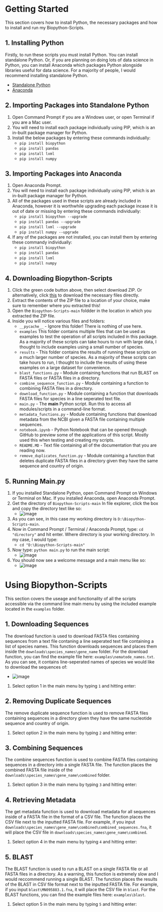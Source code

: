 # Getting Started
This section covers how to install Python, the necessary packages and how to install and run my Biopython-Scripts.

## 1. Installing Python
Firstly, to run these scripts you must install Python. You can install standalone Python. Or, if you are planning on doing lots of data science in Python, you can install Anaconda which packages Python alongside libraries useful for data science. For a majority of people, I would recommend installing standalone Python.
- [Standalone Python](https://www.python.org/downloads/)
- [Anaconda](https://www.anaconda.com/)

## 2. Importing Packages into Standalone Python
1. Open Command Prompt if you are a Windows user, or open Terminal if you are a Mac user.
2. You will need to install each package individually using PIP, which is an in-built package manager for Python.
3. Install the below packages by entering these commands individually:
   - `pip install biopython`
   - `pip install pandas`
   - `pip install lxml`
   - `pip install numpy`

## 3. Importing Packages into Anaconda
1. Open Anaconda Prompt.
2. You will need to install each package individually using PIP, which is an in-built package manager for Python.
3. All of the packages used in these scripts are already included in Anaconda, however it is worthwhile upgrading each package incase it is out of date or missing by entering these commands individually:
   - `pip install biopython --upgrade`
   - `pip install pandas --upgrade`
   - `pip install lxml --upgrade`
   - `pip install numpy --upgrade`
4. If any of the packages are not installed, you can install them by entering these commandy individually:
   - `pip install biopython`
   - `pip install pandas`
   - `pip install lxml`
   - `pip install numpy`

## 4. Downloading Biopython-Scripts
1. Click the green code button above, then select download ZIP. Or alternatively, click [this](https://github.com/ethanp33/Biopython-Scripts/archive/refs/heads/main.zip) to download the necessary files directly.
2. Extract the contents of the ZIP file to a location of your choice, make sure to remember where you extracted this!
3. Open the `Biopython-Scripts-main` foldder in the location in which you extracted the ZIP file.
4. Inside you will notice various files and folders:
   - `__pycache__` - Ignore this folder! There is nothing of use here.
   - `examples` This folder contains multiple files that can be used as examples to test the operation of all scripts included in this package. As a majority of these scripts can take hours to run with large data, I thought to include examples using a small number of species.
   - `results` - This folder contains the results of running these scripts on a much larger number of species. As a majority of these scripts can take hours to run, I thought to include the results of using these examples on a large dataset for convenience.
   - `blast_functions.py` - Module containing functions that run BLAST on FASTA files or FASTA files in a directory.
   - `combine_sequence_function.py` - Module containing a function to combining FASTA files in a directory.
   - `download_function.py` - Module containing a function that downloads FASTA files for species in a line seperated text file.
   - `main.py` - The **main** Python script. Run this to access all modules/scripts in a command-line format.
   - `metadata_functions.py` - Module containing functions that download metadata from the NCBI given a FASTA file containing multiple sequences.
   - `notebook.ipynb` - Python Notebook that can be opened through GitHub to preview some of the applications of this script. Mostly used this when testing and creating my scripts.
   - `README.MD` - Text file containing all of the documentation that you are reading now.
   - `remove_duplicates_function.py` - Module containing a function that deletes duplicate FASTA files in a directory given they have the same sequence and country of origin.

## 5. Running Main.py
1. If you installed Standalone Python, open Command Prompt on Windows or Terminal on Mac. If you installed Anaconda, open Anaconda Prompt.
2. Get the directory of `Biopython-Scripts-main` In file explorer, click the box and copy the directory text like so: 
   - ![image](https://user-images.githubusercontent.com/62312637/200745802-85d73f6d-bc8f-4dc2-b74c-6f8edff6bcca.png)
3. As you can see, in this case my working directory is `D:\Biopython-Scripts-main`.
4. Now in Command Prompt / Terminal / Anaconda Prompt, type: `cd "directory"` and hit enter. Where directory is your working  directory. In my case, I would type:
   - `cd "D:\Biopython-Scripts-main"`
5. Now type: `python main.py` to run the main script:
   - ![image](https://user-images.githubusercontent.com/62312637/200746815-6b1f9b64-e4dd-47a1-add5-a765f7e15e09.png)
6. You should now see a welcome message and a main menu like so:
   - ![image](https://user-images.githubusercontent.com/62312637/200746939-c5040aec-b1e6-446f-88b6-7e8f9a48d6eb.png)

# Using Biopython-Scripts
This section covers the useage and functionality of all the scripts accessible via the command line main menu by using the included example located in the `examples` folder.

## 1. Downloading Sequences
The download function is used to download FASTA files containing sequences from a text file contaning a line seperated text file containing a list of species names. This function downloads sequences and places them inside the `downloads\species_names\gene_name` folder. For the download function, you can find the example file here: `examples\nematode_names.txt`. As you can see, it contains line-seperated names of species we would like to download the sequences of:
- ![image](https://user-images.githubusercontent.com/62312637/200751704-a4629d0f-a566-4ba6-bcfa-39969e193079.png)
1. Select option 1 in the main menu by typing `1` and hitting enter:


## 2. Removing Duplicate Sequences
The remove duplicate sequence function is used to remove FASTA files containing sequences in a directory given they have the same nucleotide sequence and country of origin.
1. Select option 2 in the main menu by typing `2` and hitting enter:

## 3. Combining Sequences
The combine sequences function is used to combine FASTA files containing sequences in a directory into a single FASTA file. The function places the combined FASTA file inside of the `downloads\species_names\gene_name\combined` folder.
1. Select option 3 in the main menu by typing `3` and hitting enter:

## 4. Retrieving Metadata
The get metadata function is used to download metadata for all sequences inside of a FASTA file in the format of a CSV file. The function places the CSV file next to the inputted FASTA file. For example, if you input `downloads\species_names\gene_name\combined\combined_sequences.fna`, it will place the CSV file in `downloads\species_names\gene_name\combined`.
1. Select option 4 in the main menu by typing `4` and hitting enter:

## 5. BLAST
The BLAST function is used to run a BLAST on a single FASTA file or all FASTA files in a directory. As a warning, this function is extremely slow and I would reccommend running a single BLAST. The function places the results of the BLAST in CSV file format next to the inputted FASTA file. For example, if you input `blast\MN095883.1.fna`, it will place the CSV file in `blast`. For the BLAST functions, you can find the example files here: `examples\blast`.
1. Select option 5 in the main menu by typing `5` and hitting enter:
